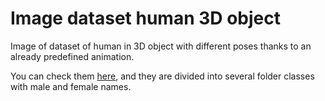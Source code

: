 # Image dataset human 3D object

Image of dataset of human in 3D object with different poses thanks to an already predefined animation.

You can check them [here](https://github.com/madaracelio/cnn_mkh/tree/main/data_mkh), and they are divided into several folder classes with male and female names.
